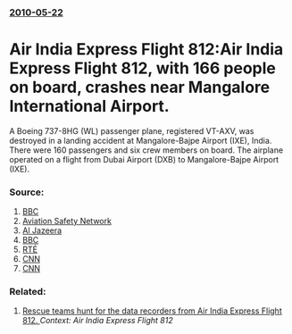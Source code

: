 ### [2010-05-22](/news/2010/05/22/index.md)

# Air India Express Flight 812:Air India Express Flight 812, with 166 people on board, crashes near Mangalore International Airport. 

A Boeing 737-8HG (WL) passenger plane, registered VT-AXV, was destroyed in a landing accident at Mangalore-Bajpe Airport (IXE), India. There were 160 passengers and six crew members on board. The airplane operated on a flight from Dubai Airport (DXB) to Mangalore-Bajpe Airport (IXE).


### Source:

1. [BBC](http://news.bbc.co.uk/2/hi/world/10141297.stm)
2. [Aviation Safety Network](http://aviation-safety.net/database/record.php?id=20100522-0)
3. [Al Jazeera](http://english.aljazeera.net/news/asia/2010/05/20105222203197322.html)
4. [BBC](http://news.bbc.co.uk/2/hi/world/10142391.stm)
5. [RTÉ](http://www.rte.ie/news/2010/0522/india.html)
6. [CNN](http://www.cnn.com/2010/WORLD/asiapcf/05/21/india.plane.crash/index.html?hpt=T1)
7. [CNN](http://www.cnn.com/2010/WORLD/asiapcf/05/23/india.plane.crash/index.html?hpt=T3)

### Related:

1. [Rescue teams hunt for the data recorders from Air India Express Flight 812. ](/news/2010/05/23/rescue-teams-hunt-for-the-data-recorders-from-air-india-express-flight-812.md) _Context: Air India Express Flight 812_
